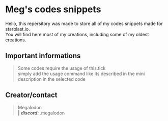 # Meg's codes snippets

Hello, this repersitory was made to store all of my codes snippets made for starblast.io.<br>
You will find here most of my creations, including some of my oldest creations.<br>

## Important informations

> Some codes require the usage of this.tick<br>
> simply add the usage command like its described in the mini description in the selected code

## Creator/contact
> Megalodon<br>  **|** _**discord**:_  .megalodon
